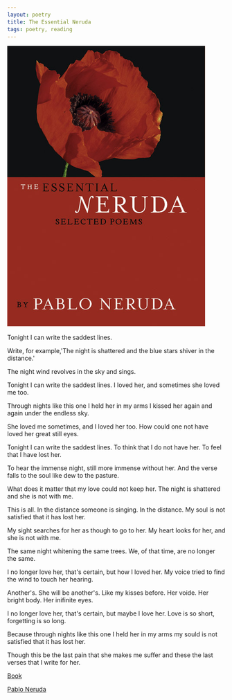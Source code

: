 ```yaml
---
layout: poetry
title: The Essential Neruda
tags: poetry, reading
---
```


![essential neruda](/assets/essential-neruda.jpg)

Tonight I can write the saddest lines.

Write, for example,'The night is shattered
and the blue stars shiver in the distance.'

The night wind revolves in the sky and sings.

Tonight I can write the saddest lines.
I loved her, and sometimes she loved me too.

Through nights like this one I held her in my arms
I kissed her again and again under the endless sky.

She loved me sometimes, and I loved her too.
How could one not have loved her great still eyes.

Tonight I can write the saddest lines.
To think that I do not have her. To feel that I have lost her.

To hear the immense night, still more immense without her.
And the verse falls to the soul like dew to the pasture.

What does it matter that my love could not keep her.
The night is shattered and she is not with me.

This is all. In the distance someone is singing. In the distance.
My soul is not satisfied that it has lost her.

My sight searches for her as though to go to her.
My heart looks for her, and she is not with me.

The same night whitening the same trees.
We, of that time, are no longer the same.

I no longer love her, that's certain, but how I loved her.
My voice tried to find the wind to touch her hearing.

Another's. She will be another's. Like my kisses before.
Her voide. Her bright body. Her inifinite eyes.

I no longer love her, that's certain, but maybe I love her. 
Love is so short, forgetting is so long.

Because through nights like this one I held her in my arms
my sould is not satisfied that it has lost her.

Though this be the last pain that she makes me suffer
and these the last verses that I write for her. 


[Book](http://www.amazon.com/gp/product/0872864286)

[Pablo Neruda](https://www.poets.org/poetsorg/poet/pablo-neruda)


